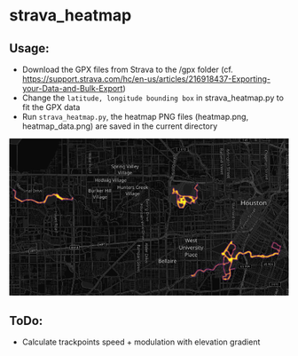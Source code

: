 # strava_heatmap

## Usage:

* Download the GPX files from Strava to the /gpx folder (cf. https://support.strava.com/hc/en-us/articles/216918437-Exporting-your-Data-and-Bulk-Export)
* Change the `latitude, longitude bounding box` in strava_heatmap.py to fit the GPX data
* Run `strava_heatmap.py`, the heatmap PNG files (heatmap.png, heatmap_data.png) are saved in the current directory

![heatmap.png](heatmap.png)

## ToDo:

* Calculate trackpoints speed + modulation with elevation gradient

